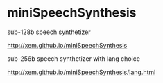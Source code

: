 miniSpeechSynthesis
==

sub-128b speech synthetizer

http://xem.github.io/miniSpeechSynthesis

sub-256b speech synthetizer with lang choice

http://xem.github.io/miniSpeechSynthesis/lang.html